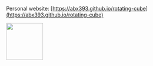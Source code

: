 Personal website:
[https://abx393.github.io/rotating-cube](https://abx393.github.io/rotating-cube)

<img src="assets/Animation.gif" width="100" height="100">
